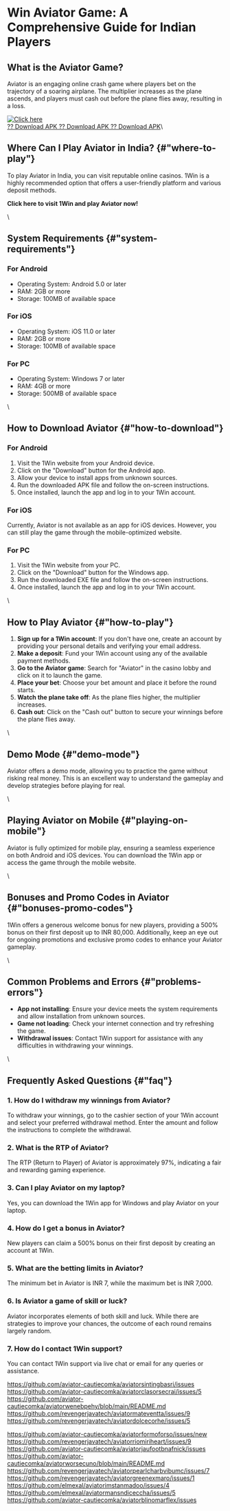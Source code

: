 # Win Aviator Game: A Comprehensive Guide for Indian Players

## What is the Aviator Game?

Aviator is an engaging online crash game where players bet on the
trajectory of a soaring airplane. The multiplier increases as the plane
ascends, and players must cash out before the plane flies away,
resulting in a loss.

[![Click
here](https://readscoops.com/wp-content/uploads/2023/03/Readscoop-aviator-1-1.jpg)](https://traff.sbs/deff)\
[?? Download APK ?? Download APK ?? Download
APK](https://traff.sbs/deff)\

## Where Can I Play Aviator in India? {#"where-to-play"}

To play Aviator in India, you can visit reputable online casinos. 1Win
is a highly recommended option that offers a user-friendly platform and
various deposit methods.

**Click here to visit 1Win and play Aviator now!**

\

## System Requirements {#"system-requirements"}

### For Android

-   Operating System: Android 5.0 or later
-   RAM: 2GB or more
-   Storage: 100MB of available space

### For iOS

-   Operating System: iOS 11.0 or later
-   RAM: 2GB or more
-   Storage: 100MB of available space

### For PC

-   Operating System: Windows 7 or later
-   RAM: 4GB or more
-   Storage: 500MB of available space

\

## How to Download Aviator {#"how-to-download"}

### For Android

1.  Visit the 1Win website from your Android device.
2.  Click on the "Download" button for the Android app.
3.  Allow your device to install apps from unknown sources.
4.  Run the downloaded APK file and follow the on-screen instructions.
5.  Once installed, launch the app and log in to your 1Win account.

### For iOS

Currently, Aviator is not available as an app for iOS devices. However,
you can still play the game through the mobile-optimized website.

### For PC

1.  Visit the 1Win website from your PC.
2.  Click on the "Download" button for the Windows app.
3.  Run the downloaded EXE file and follow the on-screen instructions.
4.  Once installed, launch the app and log in to your 1Win account.

\

## How to Play Aviator {#"how-to-play"}

1.  **Sign up for a 1Win account**: If you don\'t have one, create an
    account by providing your personal details and verifying your email
    address.
2.  **Make a deposit**: Fund your 1Win account using any of the
    available payment methods.
3.  **Go to the Aviator game**: Search for "Aviator" in the casino
    lobby and click on it to launch the game.
4.  **Place your bet**: Choose your bet amount and place it before the
    round starts.
5.  **Watch the plane take off**: As the plane flies higher, the
    multiplier increases.
6.  **Cash out**: Click on the "Cash out" button to secure your
    winnings before the plane flies away.

\

## Demo Mode {#"demo-mode"}

Aviator offers a demo mode, allowing you to practice the game without
risking real money. This is an excellent way to understand the gameplay
and develop strategies before playing for real.

\

## Playing Aviator on Mobile {#"playing-on-mobile"}

Aviator is fully optimized for mobile play, ensuring a seamless
experience on both Android and iOS devices. You can download the 1Win
app or access the game through the mobile website.

\

## Bonuses and Promo Codes in Aviator {#"bonuses-promo-codes"}

1Win offers a generous welcome bonus for new players, providing a 500%
bonus on their first deposit up to INR 80,000. Additionally, keep an eye
out for ongoing promotions and exclusive promo codes to enhance your
Aviator gameplay.

\

## Common Problems and Errors {#"problems-errors"}

-   **App not installing**: Ensure your device meets the system
    requirements and allow installation from unknown sources.
-   **Game not loading**: Check your internet connection and try
    refreshing the game.
-   **Withdrawal issues**: Contact 1Win support for assistance with any
    difficulties in withdrawing your winnings.

\

## Frequently Asked Questions {#"faq"}

### 1. How do I withdraw my winnings from Aviator?

To withdraw your winnings, go to the cashier section of your 1Win
account and select your preferred withdrawal method. Enter the amount
and follow the instructions to complete the withdrawal.

### 2. What is the RTP of Aviator?

The RTP (Return to Player) of Aviator is approximately 97%, indicating a
fair and rewarding gaming experience.

### 3. Can I play Aviator on my laptop?

Yes, you can download the 1Win app for Windows and play Aviator on your
laptop.

### 4. How do I get a bonus in Aviator?

New players can claim a 500% bonus on their first deposit by creating an
account at 1Win.

### 5. What are the betting limits in Aviator?

The minimum bet in Aviator is INR 7, while the maximum bet is INR 7,000.

### 6. Is Aviator a game of skill or luck?

Aviator incorporates elements of both skill and luck. While there are
strategies to improve your chances, the outcome of each round remains
largely random.

### 7. How do I contact 1Win support?

You can contact 1Win support via live chat or email for any queries or
assistance.

https://github.com/aviator-cautiecomka/aviatorsintingbasri/issues
https://github.com/aviator-cautiecomka/aviatorclasorsecrai/issues/5
https://github.com/aviator-cautiecomka/aviatorwenebpehy/blob/main/README.md
https://github.com/revengerjavatech/aviatormateventta/issues/9
https://github.com/revengerjavatech/aviatordolcecorhe/issues/5

https://github.com/aviator-cautiecomka/aviatorformoforso/issues/new
https://github.com/revengerjavatech/aviatorriomiriheart/issues/9
https://github.com/aviator-cautiecomka/aviatorjaufootbnafnick/issues
https://github.com/aviator-cautiecomka/aviatorworsecuno/blob/main/README.md
https://github.com/revengerjavatech/aviatorpearlcharbvibumc/issues/7
https://github.com/revengerjavatech/aviatorgreenexmaro/issues/1
https://github.com/elmexal/aviatorimstanmadoo/issues/4
https://github.com/elmexal/aviatormansndiceccha/issues/5
https://github.com/aviator-cautiecomka/aviatorblinomarflex/issues
